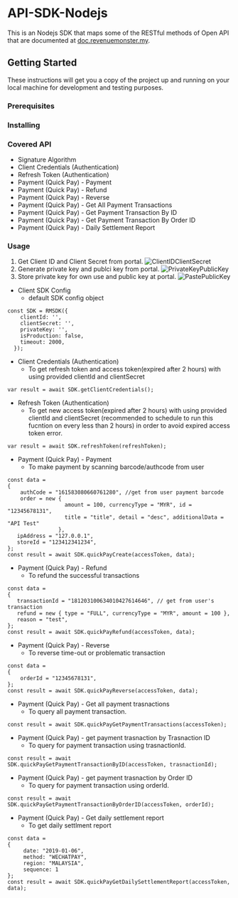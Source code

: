 # API-SDK-Nodejs
This is an Nodejs SDK that maps some of the RESTful methods of Open API that are documented at [doc.revenuemonster.my](https://doc.revenuemonster.my/).

## Getting Started

These instructions will get you a copy of the project up and running on your local machine for development and testing purposes. 

### Prerequisites



### Installing



### Covered API
* Signature Algorithm
* Client Credentials (Authentication)
* Refresh Token (Authentication)
* Payment (Quick Pay) - Payment
* Payment (Quick Pay) - Refund
* Payment (Quick Pay) - Reverse
* Payment (Quick Pay) - Get All Payment Transactions
* Payment (Quick Pay) - Get Payment Transaction By ID
* Payment (Quick Pay) - Get Payment Transaction By Order ID
* Payment (Quick Pay) - Daily Settlement Report


### Usage
1. Get Client ID and Client Secret from portal.
![ClientIDClientSecret](https://storage.googleapis.com/rm-portal-assets/img/rm-landing/clientIDclientSecret.png)
2. Generate private key and publci key from portal. 
![PrivateKeyPublicKey](https://storage.googleapis.com/rm-portal-assets/img/rm-landing/privateKeypublicKey.PNG)
3. Store private key for own use and public key at portal.
![PastePublicKey](https://storage.googleapis.com/rm-portal-assets/img/rm-landing/pastePublicKey.png)


* Client SDK Config
    * default SDK config object 
```
const SDK = RMSDK({
    clientId: '',
    clientSecret: '',
    privateKey: '',
    isProduction: false,
    timeout: 2000,
  });
```

* Client Credentials (Authentication)
    * To get refresh token and access token(expired after 2 hours) with using provided clientId and clientSecret
```
var result = await SDK.getClientCredentials();
```

* Refresh Token (Authentication)
    * To get new access token(expired after 2 hours) with using provided clientId and clientSecret (recommended to schedule to run this fucntion on every less than 2 hours) in order to avoid expired access token error.
```
var result = await SDK.refreshToken(refreshToken);
```

* Payment (Quick Pay) - Payment
    * To make payment by scanning barcode/authcode from user
```
const data =
{
    authCode = "161583080660761280", //get from user payment barcode
    order = new { 
                  amount = 100, currencyType = "MYR", id = "12345678131", 
                  title = "title", detail = "desc", additionalData = "API Test" 
                },
   ipAddress = "127.0.0.1",
   storeId = "123412341234", 
};
const result = await SDK.quickPayCreate(accessToken, data);
```

* Payment (Quick Pay) - Refund
    * To refund the successful transactions 
```
const data =
{
   transactionId = "181203100634010427614646", // get from user's transaction 
   refund = new { type = "FULL", currencyType = "MYR", amount = 100 },
   reason = "test",
};
const result = await SDK.quickPayRefund(accessToken, data);
```

* Payment (Quick Pay) - Reverse
    * To reverse time-out or problematic transaction
```
const data = 
{
    orderId = "12345678131",
};
const result = await SDK.quickPayReverse(accessToken, data);
```

* Payment (Quick Pay) - Get all payment trasnactions
    * To query all payment transaction.
    
```
const result = await SDK.quickPayGetPaymentTransactions(accessToken);
```

* Payment (Quick Pay) - get payment trasnaction by Trasnaction ID
    * To query for payment transaction using trasnactionId.

    
```
const result = await SDK.quickPayGetPaymentTransactionByID(accessToken, trasnactionId);
```

* Payment (Quick Pay) - get payment trasnaction by Order ID
    * To query for payment transaction using orderId.
    
```
const result = await SDK.quickPayGetPaymentTransactionByOrderID(accessToken, orderId);
```

* Payment (Quick Pay) - Get daily settlement report
    * To get daily settlment report 
```
const data = 
{
     date: "2019-01-06",
     method: "WECHATPAY",
     region: "MALAYSIA",
     sequence: 1
};
const result = await SDK.quickPayGetDailySettlementReport(accessToken, data);
```


